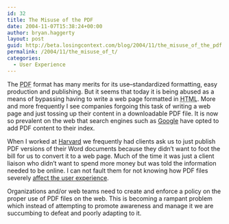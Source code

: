 ```yaml
---
id: 32
title: The Misuse of the PDF
date: 2004-11-07T15:38:24+00:00
author: bryan.haggerty
layout: post
guid: http://beta.losingcontext.com/blog/2004/11/the_misuse_of_the_pdf.php
permalink: /2004/11/the_misuse_of_t/
categories:
  - User Experience
---
```

The <acronym title="Portable Document Format">PDF</acronym> format has many merits for its use&#8211;standardized formatting, easy production and publishing. But it seems that today it is being abused as a means of bypassing having to write a web page formatted in <acronym title="HyperText Markup Language">HTML</acronym>. More and more frequently I see companies forgoing this task of writing a web page and just tossing up their content in a downloadable PDF file. It is now so prevalent on the web that search engines such as [Google](http://www.google.com) have opted to add PDF content to their index.

When I worked at [Harvard](http://www.harvard.edu) we frequently had clients ask us to just publish PDF versions of their Word documents because they didn&#8217;t want to foot the bill for us to convert it to a web page. Much of the time it was just a client liaison who didn&#8217;t want to spend more money but was told the information needed to be online. I can not fault them for not knowing how PDF files severely [affect the user experience](http://www.useit.com/alertbox/20010610.html "Jakob Nielsen discusses the PDF problem").

Organizations and/or web teams need to create and enforce a policy on the proper use of PDF files on the web. This is becoming a rampant problem which instead of attempting to promote awareness and manage it we are succumbing to defeat and poorly adapting to it.